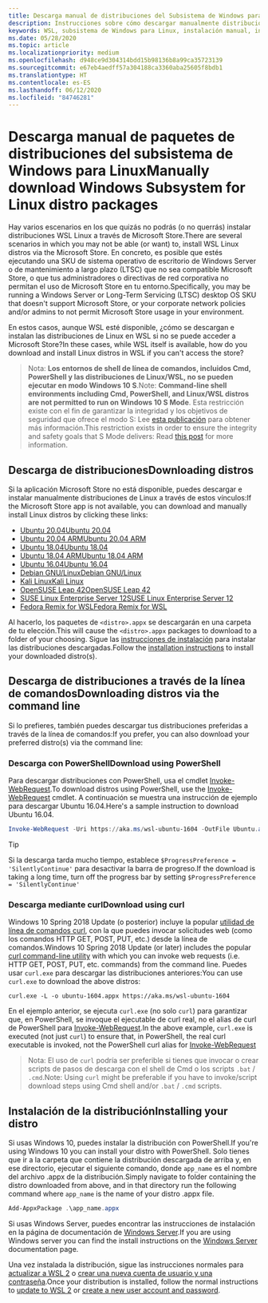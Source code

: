 ```yaml
---
title: Descarga manual de distribuciones del Subsistema de Windows para Linux (WSL)
description: Instrucciones sobre cómo descargar manualmente distribuciones del Subsistema de Windows para Linux.
keywords: WSL, subsistema de Windows para Linux, instalación manual, instalar manualmente, Microsoft Store, Windows 10s, curl, Add-AppxPackage, servicio a largo plazo, LTSC
ms.date: 05/28/2020
ms.topic: article
ms.localizationpriority: medium
ms.openlocfilehash: d948ce9d304314bdd15b98136b8a99ca35723139
ms.sourcegitcommit: e67eb4aedff57a304188ca3360aba25605f8bdb1
ms.translationtype: HT
ms.contentlocale: es-ES
ms.lasthandoff: 06/12/2020
ms.locfileid: "84746281"
---
```

# <a name="manually-download-windows-subsystem-for-linux-distro-packages"></a><span data-ttu-id="98f7e-104">Descarga manual de paquetes de distribuciones del subsistema de Windows para Linux</span><span class="sxs-lookup"><span data-stu-id="98f7e-104">Manually download Windows Subsystem for Linux distro packages</span></span>

<span data-ttu-id="98f7e-105">Hay varios escenarios en los que quizás no podrás (o no querrás) instalar distribuciones WSL Linux a través de Microsoft Store.</span><span class="sxs-lookup"><span data-stu-id="98f7e-105">There are several scenarios in which you may not be able (or want) to, install WSL Linux distros via the Microsoft Store.</span></span> <span data-ttu-id="98f7e-106">En concreto, es posible que estés ejecutando una SKU de sistema operativo de escritorio de Windows Server o de mantenimiento a largo plazo (LTSC) que no sea compatible Microsoft Store, o que tus administradores o directivas de red corporativa no permitan el uso de Microsoft Store en tu entorno.</span><span class="sxs-lookup"><span data-stu-id="98f7e-106">Specifically, you may be running a Windows Server or Long-Term Servicing (LTSC) desktop OS SKU that doesn't support Microsoft Store, or your corporate network policies and/or admins to not permit Microsoft Store usage in your environment.</span></span>

<span data-ttu-id="98f7e-107">En estos casos, aunque WSL esté disponible, ¿cómo se descargan e instalan las distribuciones de Linux en WSL si no se puede acceder a Microsoft Store?</span><span class="sxs-lookup"><span data-stu-id="98f7e-107">In these cases, while WSL itself is available, how do you download and install Linux distros in WSL if you can't access the store?</span></span>

> <span data-ttu-id="98f7e-108">Nota: **Los entornos de shell de línea de comandos, incluidos Cmd, PowerShell y las distribuciones de Linux/WSL, no se pueden ejecutar en modo Windows 10 S**.</span><span class="sxs-lookup"><span data-stu-id="98f7e-108">Note: **Command-line shell environments including Cmd, PowerShell, and Linux/WSL distros are not permitted to run on Windows 10 S Mode**.</span></span> <span data-ttu-id="98f7e-109">Esta restricción existe con el fin de garantizar la integridad y los objetivos de seguridad que ofrece el modo S: Lee [esta publicación](https://blogs.msdn.microsoft.com/commandline/2017/05/18/will-linux-distros-run-on-windows-10-s/) para obtener más información.</span><span class="sxs-lookup"><span data-stu-id="98f7e-109">This restriction exists in order to ensure the integrity and safety goals that S Mode delivers: Read [this post](https://blogs.msdn.microsoft.com/commandline/2017/05/18/will-linux-distros-run-on-windows-10-s/) for more information.</span></span>

## <a name="downloading-distros"></a><span data-ttu-id="98f7e-110">Descarga de distribuciones</span><span class="sxs-lookup"><span data-stu-id="98f7e-110">Downloading distros</span></span>

<span data-ttu-id="98f7e-111">Si la aplicación Microsoft Store no está disponible, puedes descargar e instalar manualmente distribuciones de Linux a través de estos vínculos:</span><span class="sxs-lookup"><span data-stu-id="98f7e-111">If the Microsoft Store app is not available, you can download and manually install Linux distros by clicking these links:</span></span>
* [<span data-ttu-id="98f7e-112">Ubuntu 20.04</span><span class="sxs-lookup"><span data-stu-id="98f7e-112">Ubuntu 20.04</span></span>](https://aka.ms/wslubuntu2004)
* [<span data-ttu-id="98f7e-113">Ubuntu 20.04 ARM</span><span class="sxs-lookup"><span data-stu-id="98f7e-113">Ubuntu 20.04 ARM</span></span>](https://aka.ms/wslubuntu2004arm)
* [<span data-ttu-id="98f7e-114">Ubuntu 18.04</span><span class="sxs-lookup"><span data-stu-id="98f7e-114">Ubuntu 18.04</span></span>](https://aka.ms/wsl-ubuntu-1804)
* [<span data-ttu-id="98f7e-115">Ubuntu 18.04 ARM</span><span class="sxs-lookup"><span data-stu-id="98f7e-115">Ubuntu 18.04 ARM</span></span>](https://aka.ms/wsl-ubuntu-1804-arm)
* [<span data-ttu-id="98f7e-116">Ubuntu 16.04</span><span class="sxs-lookup"><span data-stu-id="98f7e-116">Ubuntu 16.04</span></span>](https://aka.ms/wsl-ubuntu-1604)
* [<span data-ttu-id="98f7e-117">Debian GNU/Linux</span><span class="sxs-lookup"><span data-stu-id="98f7e-117">Debian GNU/Linux</span></span>](https://aka.ms/wsl-debian-gnulinux)
* [<span data-ttu-id="98f7e-118">Kali Linux</span><span class="sxs-lookup"><span data-stu-id="98f7e-118">Kali Linux</span></span>](https://aka.ms/wsl-kali-linux-new)
* [<span data-ttu-id="98f7e-119">OpenSUSE Leap 42</span><span class="sxs-lookup"><span data-stu-id="98f7e-119">OpenSUSE Leap 42</span></span>](https://aka.ms/wsl-opensuse-42)
* [<span data-ttu-id="98f7e-120">SUSE Linux Enterprise Server 12</span><span class="sxs-lookup"><span data-stu-id="98f7e-120">SUSE Linux Enterprise Server 12</span></span>](https://aka.ms/wsl-sles-12)
* [<span data-ttu-id="98f7e-121">Fedora Remix for WSL</span><span class="sxs-lookup"><span data-stu-id="98f7e-121">Fedora Remix for WSL</span></span>](https://github.com/WhitewaterFoundry/WSLFedoraRemix/releases/)

<span data-ttu-id="98f7e-122">Al hacerlo, los paquetes de `<distro>.appx` se descargarán en una carpeta de tu elección.</span><span class="sxs-lookup"><span data-stu-id="98f7e-122">This will cause the `<distro>.appx` packages to download to a folder of your choosing.</span></span> <span data-ttu-id="98f7e-123">Sigue las [instrucciones de instalación](#installing-your-distro) para instalar las distribuciones descargadas.</span><span class="sxs-lookup"><span data-stu-id="98f7e-123">Follow the [installation instructions](#installing-your-distro) to install your downloaded distro(s).</span></span>

## <a name="downloading-distros-via-the-command-line"></a><span data-ttu-id="98f7e-124">Descarga de distribuciones a través de la línea de comandos</span><span class="sxs-lookup"><span data-stu-id="98f7e-124">Downloading distros via the command line</span></span>
<span data-ttu-id="98f7e-125">Si lo prefieres, también puedes descargar tus distribuciones preferidas a través de la línea de comandos:</span><span class="sxs-lookup"><span data-stu-id="98f7e-125">If you prefer, you can also download your preferred distro(s) via the command line:</span></span>

 ### <a name="download-using-powershell"></a><span data-ttu-id="98f7e-126">Descarga con PowerShell</span><span class="sxs-lookup"><span data-stu-id="98f7e-126">Download using PowerShell</span></span>
 <span data-ttu-id="98f7e-127">Para descargar distribuciones con PowerShell, usa el cmdlet [Invoke-WebRequest](https://docs.microsoft.com/powershell/module/microsoft.powershell.utility/invoke-webrequest?view=powershell-5.1).</span><span class="sxs-lookup"><span data-stu-id="98f7e-127">To download distros using PowerShell, use the [Invoke-WebRequest](https://docs.microsoft.com/powershell/module/microsoft.powershell.utility/invoke-webrequest?view=powershell-5.1) cmdlet.</span></span> <span data-ttu-id="98f7e-128">A continuación se muestra una instrucción de ejemplo para descargar Ubuntu 16.04.</span><span class="sxs-lookup"><span data-stu-id="98f7e-128">Here's a sample instruction to download Ubuntu 16.04.</span></span>

```powershell
Invoke-WebRequest -Uri https://aka.ms/wsl-ubuntu-1604 -OutFile Ubuntu.appx -UseBasicParsing
```

> [!TIP]
> <span data-ttu-id="98f7e-129">Si la descarga tarda mucho tiempo, establece `$ProgressPreference = 'SilentlyContinue'` para desactivar la barra de progreso.</span><span class="sxs-lookup"><span data-stu-id="98f7e-129">If the download is taking a long time, turn off the progress bar by setting `$ProgressPreference = 'SilentlyContinue'`</span></span>

### <a name="download-using-curl"></a><span data-ttu-id="98f7e-130">Descarga mediante curl</span><span class="sxs-lookup"><span data-stu-id="98f7e-130">Download using curl</span></span>
<span data-ttu-id="98f7e-131">Windows 10 Spring 2018 Update (o posterior) incluye la popular [utilidad de línea de comandos curl](https://curl.haxx.se/), con la que puedes invocar solicitudes web (como los comandos HTTP GET, POST, PUT, etc.) desde la línea de comandos.</span><span class="sxs-lookup"><span data-stu-id="98f7e-131">Windows 10 Spring 2018 Update (or later) includes the popular [curl command-line utility](https://curl.haxx.se/) with which you can invoke web requests (i.e. HTTP GET, POST, PUT, etc. commands) from the command line.</span></span> <span data-ttu-id="98f7e-132">Puedes usar `curl.exe` para descargar las distribuciones anteriores:</span><span class="sxs-lookup"><span data-stu-id="98f7e-132">You can use `curl.exe` to download the above distros:</span></span>

```console
curl.exe -L -o ubuntu-1604.appx https://aka.ms/wsl-ubuntu-1604
```

<span data-ttu-id="98f7e-133">En el ejemplo anterior, se ejecuta `curl.exe` (no solo `curl`) para garantizar que, en PowerShell, se invoque el ejecutable de curl real, no el alias de curl de PowerShell para [Invoke-WebRequest](https://docs.microsoft.com/powershell/module/microsoft.powershell.utility/invoke-webrequest?view=powershell-6).</span><span class="sxs-lookup"><span data-stu-id="98f7e-133">In the above example, `curl.exe` is executed (not just `curl`) to ensure that, in PowerShell, the real curl executable is invoked, not the PowerShell curl alias for [Invoke-WebRequest](https://docs.microsoft.com/powershell/module/microsoft.powershell.utility/invoke-webrequest?view=powershell-6)</span></span>

> <span data-ttu-id="98f7e-134">Nota: El uso de `curl` podría ser preferible si tienes que invocar o crear scripts de pasos de descarga con el shell de Cmd o los scripts `.bat` / `.cmd`.</span><span class="sxs-lookup"><span data-stu-id="98f7e-134">Note: Using `curl` might be preferable if you have to invoke/script download steps using Cmd shell and/or `.bat` / `.cmd` scripts.</span></span>

## <a name="installing-your-distro"></a><span data-ttu-id="98f7e-135">Instalación de la distribución</span><span class="sxs-lookup"><span data-stu-id="98f7e-135">Installing your distro</span></span>
<span data-ttu-id="98f7e-136">Si usas Windows 10, puedes instalar la distribución con PowerShell.</span><span class="sxs-lookup"><span data-stu-id="98f7e-136">If you're using Windows 10 you can install your distro with PowerShell.</span></span> <span data-ttu-id="98f7e-137">Solo tienes que ir a la carpeta que contiene la distribución descargada de arriba y, en ese directorio, ejecutar el siguiente comando, donde `app_name` es el nombre del archivo .appx de la distribución.</span><span class="sxs-lookup"><span data-stu-id="98f7e-137">Simply navigate to folder containing the distro downloaded from above, and in that directory run the following command where `app_name` is the name of your distro .appx file.</span></span>  
```Powershell
Add-AppxPackage .\app_name.appx
```

<span data-ttu-id="98f7e-138">Si usas Windows Server, puedes encontrar las instrucciones de instalación en la página de documentación de [Windows Server](install-on-server.md).</span><span class="sxs-lookup"><span data-stu-id="98f7e-138">If you are using Windows server you can find the install instructions on the [Windows Server](install-on-server.md) documentation page.</span></span>

<span data-ttu-id="98f7e-139">Una vez instalada la distribución, sigue las instrucciones normales para [actualizar a WSL 2](./install-win10.md#update-to-wsl-2) o [crear una nueva cuenta de usuario y una contraseña](./user-support.md).</span><span class="sxs-lookup"><span data-stu-id="98f7e-139">Once your distribution is installed, follow the normal instructions to [update to WSL 2](./install-win10.md#update-to-wsl-2) or [create a new user account and password](./user-support.md).</span></span>

